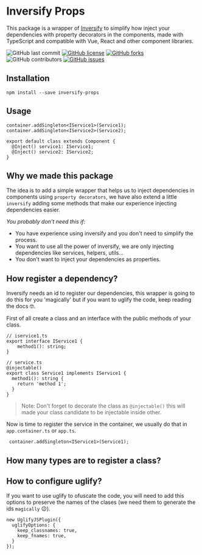# Inversify Props
This package is a wrapper of [Inversify](https://github.com/inversify) to simplify how inject your dependencies with property decorators in the components, made with TypeScript and compatible with Vue, React and other component libraries.

![GitHub last commit](https://img.shields.io/github/last-commit/CKGrafico/inversify-props/master.svg)
[![GitHub license](https://img.shields.io/github/license/CKGrafico/inversify-props.svg)](https://github.com/CKGrafico/inversify-props/blob/master/LICENSE)
[![GitHub forks](https://img.shields.io/github/forks/CKGrafico/inversify-props.svg)](https://github.com/CKGrafico/inversify-props/network)
![GitHub contributors](https://img.shields.io/github/contributors/CKGrafico/inversify-props.svg)
[![GitHub issues](https://img.shields.io/github/issues/CKGrafico/inversify-props.svg)](https://github.com/CKGrafico/inversify-props/issues)

## Installation
```
npm install --save inversify-props
```

## Usage
```
container.addSingleton<IService1>(Service1);
container.addSingleton<IService2>(Service2);

export default class extends Component {
  @Inject() service1: IService1;
  @Inject() service2: IService2;
}
```

## Why we made this package
The idea is to add a simple wrapper that helps us to inject dependencies in components using `property decorators`, we have also extend a little `inversify` adding some methods that make our experience injecting dependencies easier.

_You probably don't need this if:_
- You have experience using inversify and you don't need to simplify the process.
- You want to use all the power of inversify, we are only injecting dependencies like services, helpers, utils...
- You don't want to inject your dependencies as properties.

## How register a dependency?
Inversify needs an id to register our dependencies, this wrapper is going to do this for you 'magically' but if you want to uglify the code, keep reading the docs 🤓.

First of all create a class and an interface with the public methods of your class.
```
// iservice1.ts
export interface IService1 {
    method1(): string;
}

// service.ts
@injectable()
export class Service1 implements IService1 {
  method1(): string {
    return 'method 1';
  }
}
```
> Note: Don't forget to decorate the class as `@injectable()` this will made your class candidate to be injectable inside other.

Now is time to register the service in the container, we usually do that in `app.container.ts` or `app.ts`.
```
 container.addSingleton<IService1>(Service1);
```

## How many types are to register a class?

## How to configure uglify?
If you want to use uglify to ofuscate the code, you will need to add this options to preserve the names of the clases (we need them to generate the ids `magically` 😉).

```
new UglifyJSPlugin({
  uglifyOptions: {
    keep_classnames: true,
    keep_fnames: true,
  }
});
```


